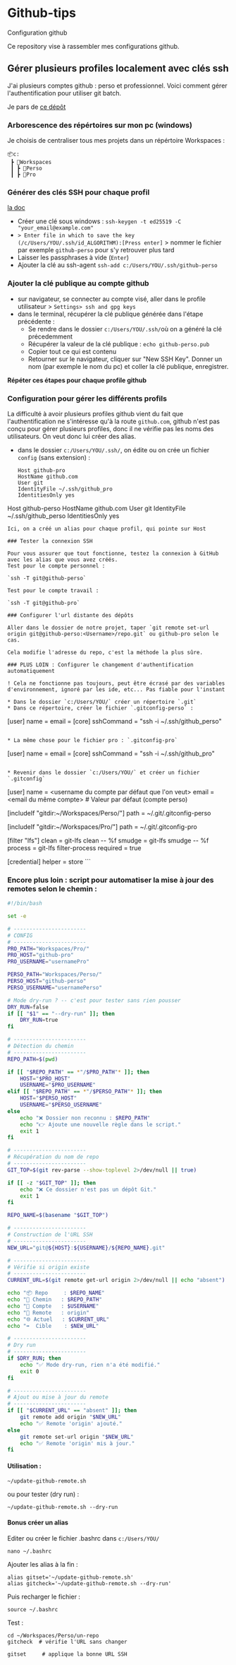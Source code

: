 # Github-tips
Configuration github

Ce repository vise à rassembler mes configurations github. 

## Gérer plusieurs profiles localement avec clés ssh

J'ai plusieurs comptes github : perso et professionnel. Voici comment gérer l'authentification pour utiliser git batch.

Je pars de [ce dépôt](https://github.com/maxwell-balla/tips-github-account/blob/master/managing-multiple-github-accounts.md)

### Arborescence des répértoires sur mon pc (windows)

Je choisis de centraliser tous mes projets dans un répértoire Workspaces :

```
📦c:
 ┣ 📂Workspaces
 ┃ ┣ 📂Perso
 ┃ ┣ 📂Pro
```

### Générer des clés SSH pour chaque profil

[la doc](https://docs.github.com/fr/authentication/connecting-to-github-with-ssh/generating-a-new-ssh-key-and-adding-it-to-the-ssh-agent)

* Créer une clé sous windows : `ssh-keygen -t ed25519 -C "your_email@example.com"`
* `> Enter file in which to save the key (/c/Users/YOU/.ssh/id_ALGORITHM):[Press enter]` > nommer le fichier par exemple `github-perso` pour s'y retrouver plus tard
* Laisser les passphrases à vide (`Enter`)
* Ajouter la clé au ssh-agent `ssh-add c:/Users/YOU/.ssh/github-perso`

### Ajouter la clé publique au compte github

* sur navigateur, se connecter au compte visé, aller dans le profile utilisateur > `Settings> ssh and gpg keys`
* dans le terminal, récupérer la clé publique générée dans l'étape précédente :
  * Se rendre dans le dossier `c:/Users/YOU/.ssh/`où on a généré la clé précedemment
  * Récupérer la valeur de la clé publique : `echo github-perso.pub`
  * Copier tout ce qui est contenu
  * Retourner sur le navigateur, cliquer sur "New SSH Key". Donner un nom (par exemple le nom du pc) et coller la clé publique, enregistrer.

**Répéter ces étapes pour chaque profile github**

### Configuration pour gérer les différents profils

La difficulté à avoir plusieurs profiles github vient du fait que l'authentification ne s'intéresse qu'à la route `github.com`, github n'est pas conçu pour gérer plusieurs profiles, donc il ne vérifie pas les noms des utilisateurs. On veut donc lui créer des alias.

* dans le dossier `c:/Users/YOU/.ssh/`, on édite ou on crée un fichier `config` (sans extension) :
  ```
  Host github-pro
  HostName github.com
  User git
  IdentityFile ~/.ssh/github_pro
  IdentitiesOnly yes

Host github-perso
  HostName github.com
  User git
  IdentityFile ~/.ssh/github_perso
  IdentitiesOnly yes
  ```
Ici, on a créé un alias pour chaque profil, qui pointe sur Host

### Tester la connexion SSH

Pour vous assurer que tout fonctionne, testez la connexion à GitHub avec les alias que vous avez créés.
Test pour le compte personnel :

`ssh -T git@github-perso`

Test pour le compte travail :

`ssh -T git@github-pro`

### Configurer l'url distante des dépôts

Aller dans le dossier de notre projet, taper `git remote set-url origin git@github-perso:<Username>/repo.git` ou github-pro selon le cas.

Cela modifie l'adresse du repo, c'est la méthode la plus sûre.

### PLUS LOIN : Configurer le changement d'authentification automatiquement

! Cela ne fonctionne pas toujours, peut être écrasé par des variables d'environnement, ignoré par les ide, etc... Pas fiable pour l'instant

* Dans le dossier `c:/Users/YOU/` créer un répertoire `.git`
* Dans ce répertoire, créer le fichier `.gitconfig-perso` :
```
[user]
    name = <votre username github perso>
    email = <email du compte perso>
[core]
    sshCommand = "ssh -i ~/.ssh/github_perso"
```

* La même chose pour le fichier pro : `.gitconfig-pro`
```
[user]
    name = <votre username github pro>
    email = <email du compte pro>
[core]
    sshCommand = "ssh -i ~/.ssh/github_pro"
```

* Revenir dans le dossier `c:/Users/YOU/` et créer un fichier `.gitconfig`

```
[user]
    name = <username du compte par défaut que l'on veut>
    email = <email du même compte>  # Valeur par défaut (compte perso)

[includeIf "gitdir:~/Workspaces/Perso/"]
    path = ~/.git/.gitconfig-perso

[includeIf "gitdir:~/Workspaces/Pro/"]
    path = ~/.git/.gitconfig-pro

[filter "lfs"]
    clean = git-lfs clean -- %f
    smudge = git-lfs smudge -- %f
    process = git-lfs filter-process
    required = true

[credential]
    helper = store
    ```

### Encore plus loin : script pour automatiser la mise à jour des remotes selon le chemin :

```bash
#!/bin/bash

set -e

# -----------------------
# CONFIG
# -----------------------
PRO_PATH="Workspaces/Pro/"
PRO_HOST="github-pro"
PRO_USERNAME="usernamePro"

PERSO_PATH="Workspaces/Perso/"
PERSO_HOST="github-perso"
PERSO_USERNAME="usernamePerso"

# Mode dry-run ? -- c'est pour tester sans rien pousser
DRY_RUN=false
if [[ "$1" == "--dry-run" ]]; then
    DRY_RUN=true
fi

# -----------------------
# Détection du chemin
# -----------------------
REPO_PATH=$(pwd)

if [[ "$REPO_PATH" == *"/$PRO_PATH"* ]]; then
    HOST="$PRO_HOST"
    USERNAME="$PRO_USERNAME"
elif [[ "$REPO_PATH" == *"/$PERSO_PATH"* ]]; then
    HOST="$PERSO_HOST"
    USERNAME="$PERSO_USERNAME"
else
    echo "❌ Dossier non reconnu : $REPO_PATH"
    echo "👉 Ajoute une nouvelle règle dans le script."
    exit 1
fi

# -----------------------
# Récupération du nom de repo
# -----------------------
GIT_TOP=$(git rev-parse --show-toplevel 2>/dev/null || true)

if [[ -z "$GIT_TOP" ]]; then
    echo "❌ Ce dossier n'est pas un dépôt Git."
    exit 1
fi

REPO_NAME=$(basename "$GIT_TOP")

# -----------------------
# Construction de l'URL SSH
# -----------------------
NEW_URL="git@${HOST}:${USERNAME}/${REPO_NAME}.git"

# -----------------------
# Vérifie si origin existe
# -----------------------
CURRENT_URL=$(git remote get-url origin 2>/dev/null || echo "absent")

echo "📦 Repo     : $REPO_NAME"
echo "📍 Chemin   : $REPO_PATH"
echo "🔐 Compte   : $USERNAME"
echo "🔗 Remote   : origin"
echo "🌐 Actuel   : $CURRENT_URL"
echo "➡️  Cible    : $NEW_URL"

# -----------------------
# Dry run
# -----------------------
if $DRY_RUN; then
    echo "✅ Mode dry-run, rien n'a été modifié."
    exit 0
fi

# -----------------------
# Ajout ou mise à jour du remote
# -----------------------
if [[ "$CURRENT_URL" == "absent" ]]; then
    git remote add origin "$NEW_URL"
    echo "✅ Remote 'origin' ajouté."
else
    git remote set-url origin "$NEW_URL"
    echo "✅ Remote 'origin' mis à jour."
fi
```

#### Utilisation :

`~/update-github-remote.sh`

ou pour tester (dry run) : 

`~/update-github-remote.sh --dry-run`

#### Bonus créer un alias


Editer ou créer le fichier .bashrc dans `c:/Users/YOU/`

`nano ~/.bashrc`

Ajouter les alias à la fin :

```
alias gitset='~/update-github-remote.sh'
alias gitcheck='~/update-github-remote.sh --dry-run'
```

Puis recharger le fichier :

`source ~/.bashrc`

Test :

```
cd ~/Workspaces/Perso/un-repo
gitcheck  # vérifie l'URL sans changer

gitset     # applique la bonne URL SSH
```







